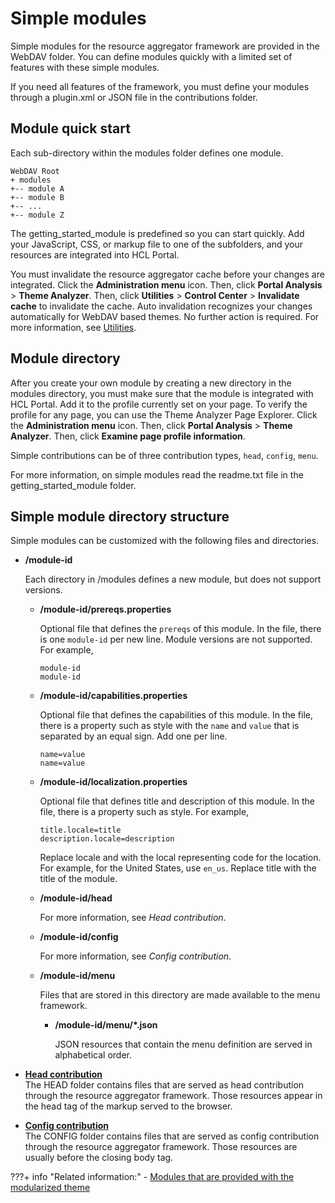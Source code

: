 # Simple modules

Simple modules for the resource aggregator framework are provided in the WebDAV folder. You can define modules quickly with a limited set of features with these simple modules.

If you need all features of the framework, you must define your modules through a plugin.xml or JSON file in the contributions folder.

## Module quick start

Each sub-directory within the modules folder defines one module.

```
WebDAV Root
+ modules
+-- module A
+-- module B
+-- ...
+-- module Z
```

The getting\_started\_module is predefined so you can start quickly. Add your JavaScript, CSS, or markup file to one of the subfolders, and your resources are integrated into HCL Portal.

You must invalidate the resource aggregator cache before your changes are integrated. Click the **Administration menu** icon. Then, click **Portal Analysis** \> **Theme Analyzer**. Then, click **Utilities** \> **Control Center** \> **Invalidate cache** to invalidate the cache. Auto invalidation recognizes your changes automatically for WebDAV based themes. No further action is required. For more information, see [Utilities](../../themeopt_analyzer/utilities/index.md).

## Module directory

After you create your own module by creating a new directory in the modules directory, you must make sure that the module is integrated with HCL Portal. Add it to the profile currently set on your page. To verify the profile for any page, you can use the Theme Analyzer Page Explorer. Click the **Administration menu** icon. Then, click **Portal Analysis** \> **Theme Analyzer**. Then, click **Examine page profile information**.

Simple contributions can be of three contribution types, `head`, `config`, `menu`.

For more information, on simple modules read the readme.txt file in the getting\_started\_module folder.

## Simple module directory structure

Simple modules can be customized with the following files and directories.

-   **/module-id**

    Each directory in /modules defines a new module, but does not support versions.

    -   **/module-id/prereqs.properties**

        Optional file that defines the `prereqs` of this module. In the file, there is one `module-id` per new line. Module versions are not supported. For example,

        ```
        module-id
        module-id
        ```

    -   **/module-id/capabilities.properties**

        Optional file that defines the capabilities of this module. In the file, there is a property such as style with the `name` and `value` that is separated by an equal sign. Add one per line.

        ```
        name=value
        name=value
        ```

    -   **/module-id/localization.properties**

        Optional file that defines title and description of this module. In the file, there is a property such as style. For example,

        ```
        title.locale=title
        description.locale=description
        ```

        Replace locale and with the local representing code for the location. For example, for the United States, use `en_us`. Replace title with the title of the module.

    -   **/module-id/head**

        For more information, see *Head contribution*.

    -   **/module-id/config**

        For more information, see *Config contribution*.

    -   **/module-id/menu**

        Files that are stored in this directory are made available to the menu framework.

        -   **/module-id/menu/\*.json**

            JSON resources that contain the menu definition are served in alphabetical order.


-   **[Head contribution](themeopt_simple_modules_head.md)**  
The HEAD folder contains files that are served as head contribution through the resource aggregator framework. Those resources appear in the head tag of the markup served to the browser.
-   **[Config contribution](themeopt_simple_modules_config.md)**  
The CONFIG folder contains files that are served as config contribution through the resource aggregator framework. Those resources are usually before the closing body tag.


???+ info "Related information:"
    - [Modules that are provided with the modularized theme](../../oob_modules/index.md)

